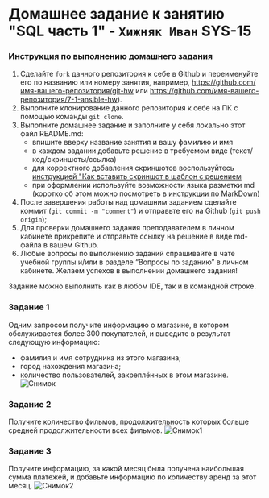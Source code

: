 # Домашнее задание к занятию "SQL часть 1" - `Хижняк Иван` SYS-15


### Инструкция по выполнению домашнего задания

   1. Сделайте `fork` данного репозитория к себе в Github и переименуйте его по названию или номеру занятия, например, https://github.com/имя-вашего-репозитория/git-hw или  https://github.com/имя-вашего-репозитория/7-1-ansible-hw).
   2. Выполните клонирование данного репозитория к себе на ПК с помощью команды `git clone`.
   3. Выполните домашнее задание и заполните у себя локально этот файл README.md:
      - впишите вверху название занятия и вашу фамилию и имя
      - в каждом задании добавьте решение в требуемом виде (текст/код/скриншоты/ссылка)
      - для корректного добавления скриншотов воспользуйтесь [инструкцией "Как вставить скриншот в шаблон с решением](https://github.com/netology-code/sys-pattern-homework/blob/main/screen-instruction.md)
      - при оформлении используйте возможности языка разметки md (коротко об этом можно посмотреть в [инструкции  по MarkDown](https://github.com/netology-code/sys-pattern-homework/blob/main/md-instruction.md))
   4. После завершения работы над домашним заданием сделайте коммит (`git commit -m "comment"`) и отправьте его на Github (`git push origin`);
   5. Для проверки домашнего задания преподавателем в личном кабинете прикрепите и отправьте ссылку на решение в виде md-файла в вашем Github.
   6. Любые вопросы по выполнению заданий спрашивайте в чате учебной группы и/или в разделе “Вопросы по заданию” в личном кабинете.
Желаем успехов в выполнении домашнего задания!

Задание можно выполнить как в любом IDE, так и в командной строке.

### Задание 1
Одним запросом получите информацию о магазине, в котором обслуживается более 300 покупателей, и выведите в результат следующую информацию:

  - фамилия и имя сотрудника из этого магазина;
  - город нахождения магазина;
  - количество пользователей, закреплённых в этом магазине.
![Снимок](https://github.com/N1R3/dz_netology/assets/119298019/19df9b8b-fcf9-4ede-b9e3-5de656398753)

### Задание 2

Получите количество фильмов, продолжительность которых больше средней продолжительности всех фильмов.
![Снимок1](https://github.com/N1R3/dz_netology/assets/119298019/5133a47d-8c11-4787-9c27-c2c305315dfe)

### Задание 3
Получите информацию, за какой месяц была получена наибольшая сумма платежей, и добавьте информацию по количеству аренд за этот месяц.
![Снимок2](https://github.com/N1R3/dz_netology/assets/119298019/484ae147-0891-4970-bca7-b56a16e0eb77)
